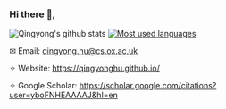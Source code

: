 ### Hi there 👋,
<!--
**QingyongHu/QingyongHu** is a ✨ _special_ ✨ repository because its `README.md` (this file) appears on your GitHub profile.

Here are some ideas to get you started:

- 🔭 I’m currently working on ...
- 🌱 I’m currently learning ...
- 👯 I’m looking to collaborate on ...
- 🤔 I’m looking for help with ...
- 💬 Ask me about ...
- 📫 How to reach me: ...
- 😄 Pronouns: ...
- ⚡ Fun fact: ...
-->

![Qingyong's github stats](https://github-readme-stats.vercel.app/api?username=QingyongHu&show_icons=true&count_private=true&hide=prs&theme=default_repocard)
[![Most used languages](https://github-readme-stats.vercel.app/api/top-langs/?username=QingyongHu&&layout=compact)](https://github.com/anuraghazra/github-readme-stats)

✉ Email: qingyong.hu@cs.ox.ac.uk

✧ Website: https://qingyonghu.github.io/

✧ Google Scholar: https://scholar.google.com/citations?user=yboFNHEAAAAJ&hl=en
